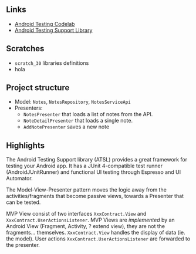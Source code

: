 Links
-----

- [Android Testing Codelab](https://codelabs.developers.google.com/codelabs/android-testing/index.html#2)
- [Android Testing Support Library](https://developer.android.com/tools/testing-support-library/index.html)


Scratches
-----

- `scratch_30` libraries definitions
- hola


Project structure
----


- Model: `Notes`, `NotesRepository`, `NotesServiceApi`
- Presenters: 
	- `NotesPresenter` that loads a list of notes from the API.
	- `NoteDetailPresenter` that loads a single note.
	- `AddNotePresenter` saves a new note



Highlights
------


The Android Testing Support library (ATSL) provides a great framework for testing your Android app. It has a JUnit 4-compatible test runner (AndroidJUnitRunner) and functional UI testing through Espresso and UI Automator. 

The Model-View-Presenter pattern moves the logic away from the activities/fragments that become passive views, towards a Presenter that can be tested. 

MVP View consist of two interfaces `XxxContract.View` and `XxxContract.UserActionsListener`. MVP Views are *implemented* by an Android View (Fragment, Activity, ? extend view), they are not the fragments... themselves. `XxxContract.View` handles the display of data (ie. the model). User actions `XxxContract.UserActionsListener` are forwarded to the presenter. 


